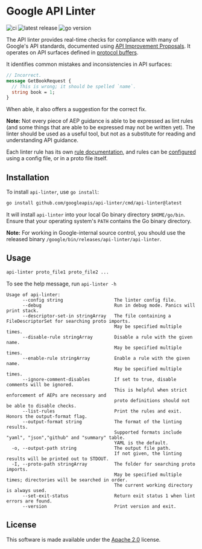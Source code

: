 ---
---

# Google API Linter

![ci](https://github.com/googleapis/api-linter/workflows/ci/badge.svg)
![latest release](https://img.shields.io/github/v/release/googleapis/api-linter)
![go version](https://img.shields.io/github/go-mod/go-version/googleapis/api-linter)

The API linter provides real-time checks for compliance with many of Google's
API standards, documented using [API Improvement Proposals][]. It operates on
API surfaces defined in [protocol buffers][].

It identifies common mistakes and inconsistencies in API surfaces:

```proto
// Incorrect.
message GetBookRequest {
  // This is wrong; it should be spelled `name`.
  string book = 1;
}
```

When able, it also offers a suggestion for the correct fix.

**Note:** Not every piece of AEP guidance is able to be expressed as lint rules
(and some things that are able to be expressed may not be written yet). The
linter should be used as a useful tool, but not as a substitute for reading and
understanding API guidance.

Each linter rule has its own [rule documentation][], and rules can be
[configured][configuration] using a config file, or in a proto file itself.

## Installation

To install `api-linter`, use `go install`:

```sh
go install github.com/googleapis/api-linter/cmd/api-linter@latest
```

It will install `api-linter` into your local Go binary directory
`$HOME/go/bin`. Ensure that your operating system's `PATH` contains the Go
binary directory.

**Note:** For working in Google-internal source control, you should use the
released binary `/google/bin/releases/api-linter/api-linter`.

## Usage

```sh
api-linter proto_file1 proto_file2 ...
```

To see the help message, run `api-linter -h`

```text
Usage of api-linter:
      --config string                   The linter config file.
      --debug                           Run in debug mode. Panics will print stack.
      --descriptor-set-in stringArray   The file containing a FileDescriptorSet for searching proto imports.
                                        May be specified multiple times.
      --disable-rule stringArray        Disable a rule with the given name.
                                        May be specified multiple times.
      --enable-rule stringArray         Enable a rule with the given name.
                                        May be specified multiple times.
      --ignore-comment-disables         If set to true, disable comments will be ignored.
                                        This is helpful when strict enforcement of AEPs are necessary and
                                        proto definitions should not be able to disable checks.
      --list-rules                      Print the rules and exit.  Honors the output-format flag.
      --output-format string            The format of the linting results.
                                        Supported formats include "yaml", "json","github" and "summary" table.
                                        YAML is the default.
  -o, --output-path string              The output file path.
                                        If not given, the linting results will be printed out to STDOUT.
  -I, --proto-path stringArray          The folder for searching proto imports.
                                        May be specified multiple times; directories will be searched in order.
                                        The current working directory is always used.
      --set-exit-status                 Return exit status 1 when lint errors are found.
      --version                         Print version and exit.
```

## License

This software is made available under the [Apache 2.0][] license.

[apache 2.0]: https://www.apache.org/licenses/LICENSE-2.0
[api improvement proposals]: https://aep.dev/
[configuration]: ./configuration.md
[protocol buffers]: https://developers.google.com/protocol-buffers
[rule documentation]: ./rules/index.md

